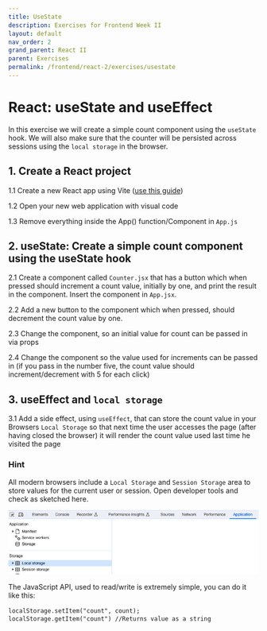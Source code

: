 ```yaml
---
title: UseState
description: Exercises for Frontend Week II
layout: default
nav_order: 2
grand_parent: React II
parent: Exercises
permalink: /frontend/react-2/exercises/usestate
---
```


# React: useState and useEffect

In this exercise we will create a simple count component using the `useState` hook. We will also make sure that the counter will be persisted across sessions using the `local storage` in the browser.

## 1. Create a React project

1.1 Create a new React app using Vite ([use this guide](../../../toolbox/react/vite.md))

1.2 Open your new web application with visual code

1.3 Remove everything inside the App() function/Component in `App.js`

## 2. useState: Create a simple count component using the useState hook

2.1 Create a component called `Counter.jsx` that has a button which when pressed should increment a count value, initially by one, and print the result in the component. Insert the component in `App.jsx`.

2.2 Add a new button to the component which when pressed, should decrement the count value by one.

2.3 Change the component, so an initial value for count can be passed in via props

2.4 Change the component so the value used for increments can be passed in (if you pass in the number five, the count value should increment/decrement with 5 for each click)

## 3. useEffect and `local storage`

3.1 Add a side effect, using `useEffect`, that can store the count value in your Browsers `Local Storage` so that next time the user accesses the page (after having closed the browser) it will render the count value used last time he visited the page

### Hint

All modern browsers include a `Local Storage` and `Session Storage` area to store values for the current user or session. Open developer tools and check as sketched here.

![LocalStorage](./images/localstorage.png)

The JavaScript API, used to read/write is extremely simple, you can do it like this:

```javscript
localStorage.setItem("count", count);
localStorage.getItem("count") //Returns value as a string
```
